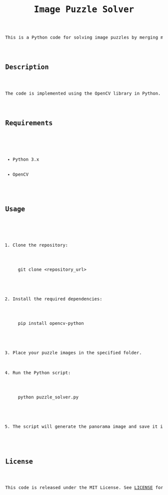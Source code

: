 <pre>
<h1 align="center">Image Puzzle Solver</h1>

<p>This is a Python code for solving image puzzles by merging multiple images into a single panoramic image.</p>

<h2>Description</h2>

<p>The code is implemented using the OpenCV library in Python. It provides functions for loading images, detecting keypoints and descriptors, matching keypoints, estimating affine transformations and homographies, and merging images to create a panorama.</p>

<h2>Requirements</h2>

<ul>
  <li>Python 3.x</li>
  <li>OpenCV</li>
</ul>

<h2>Usage</h2>

<ol>
  <li>Clone the repository:</li>

  <pre>
  git clone &lt;repository_url&gt;
  </pre>

  <li>Install the required dependencies:</li>

  <pre>
  pip install opencv-python
  </pre>

  <li>Place your puzzle images in the specified folder.</li>

  <li>Run the Python script:</li>

  <pre>
  python puzzle_solver.py
  </pre>

  <li>The script will generate the panorama image and save it in the output folder.</li>
</ol>

<h2>License</h2>

<p>This code is released under the MIT License. See <a href="LICENSE">LICENSE</a> for more information.</p>
</pre>
